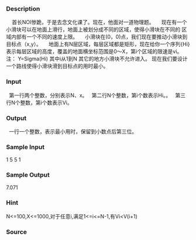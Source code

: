 
### Description
    首长NOI惨跪，于是去念文化课了。现在，他面对一道物理题。
    现在有一个小滑块可以在地面上滑行，地面上被划分成不同的区域，使得小滑块在不同的
区域内部有一个不同的速度上限。
    小滑块在(0，0)点，我们现在要推动小滑块到目标点（x,y）。
    地面上有N层区域，每层区域都是矩形，现在给你一个序列{Hi}表示每层区域的高度，覆盖的地面横坐标范围是0～X，第i个区域的限速是vi。
    注： Y=Sigma(Hi) 其中i从1到N
其它的地方小滑块不允许进入。
现在我们要设计一个路线使得小滑块滑到目标点的用时最小。

### Input
  第一行两个整数，分别表示N、x。
  第二行N个整数，第i个数表示Hi。。
  第三行N个整数，第i个数表示Vi。

### Output
  一行一个整数，表示最小用时，保留到小数点后第三位。

### Sample Input
1 5
5
1

### Sample Output
7.071

### Hint
N<=100,X<=1000,对于任意i,满足1<=i<=N-1,有Vi<V(i+1)
### Source
